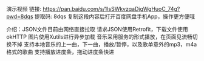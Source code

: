 演示视频
链接: https://pan.baidu.com/s/1IsSWkvzqaDjgWgHuoC_74g?pwd=8dqs 提取码: 8dqs 复制这段内容后打开百度网盘手机App，操作更方便哦


介绍：JSON文件目前由网络直接拉取
请求JSON使用Retrofit，下载文件使用okHTTP
图片使用Xutils进行异步加载
音乐采用服务的形式播放，在页面见流畅切换不掉
支持本地音乐的上一曲，下一曲，播放/暂停，以及歌单意外的mp3，m4a格式的歌曲
支持播放进度条，拖动进度条快进
